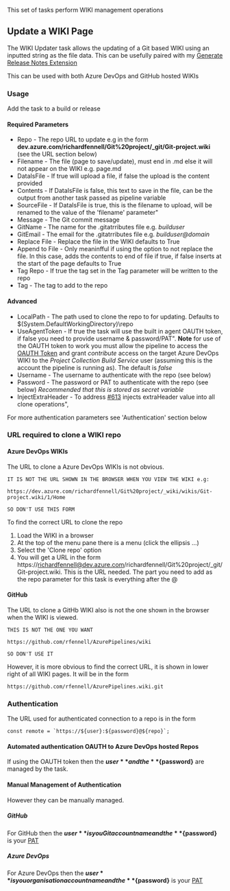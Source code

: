 This set of tasks perform WIKI management operations

## Update a WIKI Page

The WIKI Updater task allows the updating of a Git based WIKI using an inputted string as the file data. This can be usefully paired with my [Generate Release Notes Extension](https://marketplace.visualstudio.com/items?itemName=richardfennellBM.BM-VSTS-XplatGenerateReleaseNotes)

This can be used with both Azure DevOps and GitHub hosted WIKIs

### Usage

Add the task to a build or release

#### Required Parameters
- Repo - The repo URL to update e.g in the form **dev.azure.com/richardfennell/Git%20project/_git/Git-project.wiki** (see the URL section below)
- Filename - The file (page to save/update), must end in .md else it will not appear on the WIKI e.g. page.md
- DataIsFile - If true will upload a file, if false the upload is the content provided
- Contents - If DataIsFile is false, this text to save in the file, can be the output from another task passed as pipeline variable
- SourceFile - If DataIsFile is true, this is the filename to upload, will be renamed to the value of the 'filename' parameter"
- Message - The Git commit message
- GitName - The name for the .gitatrributes file e.g. _builduser_
- GitEmail - The email for the .gitatrributes file e.g. _builduser@domain_
- Replace File - Replace the file in the WIKI defaults to True
- Append to File - Only meaninfful if using the option to not replace the file. In this case, adds the contents to end of file if true, if false inserts at the start of the page defaults to True
- Tag Repo - If true the tag set in the Tag parameter will be written to the repo
- Tag - The tag to add to the repo

#### Advanced

- LocalPath - The path used to clone the repo to for updating. Defaults to $(System.DefaultWorkingDirectory)\\repo
- UseAgentToken - If true the task will use the built in agent OAUTH token, if false you need to provide username & password/PAT". **Note** for use of the OAUTH token to work you must allow the pipeline to access the [OAUTH Token](https://docs.microsoft.com/en-us/azure/devops/pipelines/scripts/git-commands?view=vsts&tabs=yaml#enable-scripts-to-run-git-commands) and grant _contribute_ access on the target Azure DevOps WIKI to the _Project Collection Build Service_ user (assuming this is the account the pipeline is running as). The default is _false_
- Username - The username to authenticate with the repo (see below)
- Password - The password or PAT to authenticate with the repo (see below) _Recommended that this is stored as secret variable_
- InjectExtraHeader - To address [#613](https://github.com/rfennell/AzurePipelines/issues/6130) injects extraHeader value into all clone operations",


For more authentication parameters see 'Authentication' section below

### URL required to clone a WIKI repo

#### Azure DevOps WIKIs

The URL to clone a Azure DevOps WIKIs is not obvious. 

```
IT IS NOT THE URL SHOWN IN THE BROWSER WHEN YOU VIEW THE WIKI e.g: 

https://dev.azure.com/richardfennell/Git%20project/_wiki/wikis/Git-project.wiki/1/Home

SO DON'T USE THIS FORM
```
To find the correct URL to clone the repo

1. Load the WIKI in a browser
2. At the top of the menu pane there is a menu (click the ellipsis ...)
3. Select the 'Clone repo' option
4. You will get a URL in the form https://richardfennell@dev.azure.com/richardfennell/Git%20project/_git/Git-project.wiki. This is the URL needed. The part you need to add as the repo parameter for this task is everything after the @

#### GitHub

The URL to clone a GitHb WIKI also is not the one shown in the browser when the WIKI is viewed.

```
THIS IS NOT THE ONE YOU WANT

https://github.com/rfennell/AzurePipelines/wiki

SO DON'T USE IT
```

However, it is more obvious to find the correct URL, it is shown in lower right of all WIKI pages. It will be in the form

```
https://github.com/rfennell/AzurePipelines.wiki.git
```

### Authentication

The URL used for authenticated connection to a repo is in the form

```
const remote = `https://${user}:${password}@${repo}`;
```

#### Automated authentication OAUTH to Azure DevOps hosted Repos
If using the OAUTH token then the **${user}** and the **${password}** are managed by the task. 

#### Manual Management of Authentication
However they can be manually managed.

##### GitHub

For GitHub then the **${user}** is you Git account name and the **${password}** is your [PAT](https://help.github.com/articles/creating-a-personal-access-token-for-the-command-line/)

##### Azure DevOps

For Azure DevOps then the **${user}** is you organisation account name and the **${password}** is your [PAT](https://docs.microsoft.com/en-us/azure/devops/organizations/accounts/use-personal-access-tokens-to-authenticate?view=vsts)



